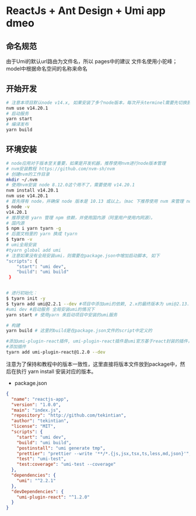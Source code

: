 # ReactJs + Ant Design + Umi app dmeo



## 命名规范

由于Umi的默认url路由为文件名，所以 pages中的建议 文件名使用小驼峰； model中根据命名空间的名称来命名



## 开始开发
~~~sh
# 注意本项目默认node v14.x, 如果安装了多个node版本，每次开头terminel需要先切换到这个版本在开始
nvm use v14.20.1
# 启动服务
yarn start
# 编译发布
yarn build
~~~




## 环境安装
~~~sh
# node应用对于版本至关重要，如果是开发机器，推荐使用nvm进行node版本管理
# nvm安装教程 https://github.com/nvm-sh/nvm
# 创建nvm的工作目录
mkdir ~/.nvm
# 使用nvm安装 node 8.12.0这个用不了，需要使用 v14.20.1
nvm install v14.20.1
nvm use v14.20.1
# 首先得有 node，并确保 node 版本是 10.13 或以上。（mac 下推荐使用 nvm 来管理 node 版本）
$ node -v
v14.20.1
# 推荐使用 yarn 管理 npm 依赖，并使用国内源（阿里用户使用内网源）。
# 国内源
$ npm i yarn tyarn -g
# 后面文档里的 yarn 换成 tyarn
$ tyarn -v
# umi全局安装
#tyarn global add umi
# 注意如果没有全局安装umi，则需要在package.json中增加启动脚本, 如下
"scripts": {
    "start": "umi dev",
    "build": "umi build"
 }


# 进行初始化：
$ tyarn init -y
$ tyarn add umi@2.2.1 --dev #项目中添加umi的依赖, 2.x的最终版本为 umi@2.13.17
#umi dev #启动服务 全局安装umi的情况下
yarn start # 使用yarn 来启动项目中安装的umi服务

# 构建
yarn build # 这里的build是在package.json文件的script中定义的
~~~

~~~sh
#添加umi-plugin-react插件, umi-plugin-react插件是umi官方基于react封装的插件，包含了13个常用的进阶功能。
#添加插件
tyarn add umi-plugin-react@1.2.0 --dev
~~~


注意为了保持和教程中的版本一致性，这里直接将版本文件放到package中，然后在执行 yarn install 安装对应的版本。
- package.json
~~~json
{
  "name": "reactjs-app",
  "version": "1.0.0",
  "main": "index.js",
  "repository": "http://github.com/tekintian",
  "author": "tekintian",
  "license": "MIT",
  "scripts": {
    "start": "umi dev",
    "build": "umi build",
    "postinstall": "umi generate tmp",
    "prettier": "prettier --write '**/*.{js,jsx,tsx,ts,less,md,json}'",
    "test": "umi-test",
    "test:coverage": "umi-test --coverage"
  },
  "dependencies": {
    "umi": "^2.2.1"
  },
  "devDependencies": {
    "umi-plugin-react": "^1.2.0"
  }
}
~~~









